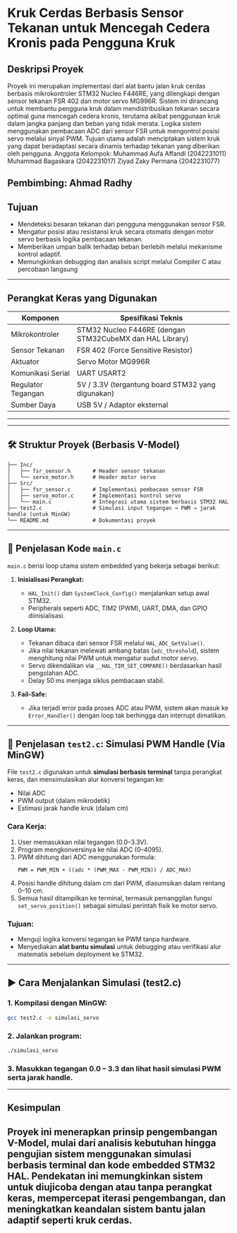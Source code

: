 # Kruk Cerdas Berbasis Sensor Tekanan untuk Mencegah Cedera Kronis pada Pengguna Kruk

## Deskripsi Proyek

Proyek ini merupakan implementasi dari alat bantu jalan kruk cerdas berbasis mikrokontroler STM32 Nucleo F446RE, yang dilengkapi dengan sensor tekanan FSR 402 dan motor servo MG996R. Sistem ini dirancang untuk membantu pengguna kruk dalam mendistribusikan tekanan secara optimal guna mencegah cedera kronis, terutama akibat penggunaan kruk dalam jangka panjang dan beban yang tidak merata.
Logika sistem menggunakan pembacaan ADC dari sensor FSR untuk mengontrol posisi servo melalui sinyal PWM. Tujuan utama adalah menciptakan sistem kruk yang dapat beradaptasi secara dinamis terhadap tekanan yang diberikan oleh pengguna.
Anggota Kelompok:
Muhammad Aufa Affandi (2042231011)
Muhammad Bagaskara (2042231017)
Ziyad Zaky Permana (2042231077)

Pembimbing:
Ahmad Radhy
---

## Tujuan

- Mendeteksi besaran tekanan dari pengguna menggunakan sensor FSR.
- Mengatur posisi atau resistansi kruk secara otomatis dengan motor servo berbasis logika pembacaan tekanan.
- Memberikan umpan balik terhadap beban berlebih melalui mekanisme kontrol adaptif.
- Memungkinkan debugging dan analisis script melalui Compiler C atau percobaan langsung

---

## Perangkat Keras yang Digunakan

| Komponen            | Spesifikasi Teknis                                               |
|---------------------|------------------------------------------------------------------|
| Mikrokontroler      | STM32 Nucleo F446RE (dengan STM32CubeMX dan HAL Library)                    |
| Sensor Tekanan      | FSR 402 (Force Sensitive Resistor)                              |
| Aktuator            | Servo Motor MG996R                                              |
| Komunikasi Serial   | UART USART2                                                     |
| Regulator Tegangan  | 5V / 3.3V (tergantung board STM32 yang digunakan)               |
| Sumber Daya         | USB 5V / Adaptor eksternal                                       |

---
---

## 🛠️ Struktur Proyek (Berbasis V-Model)

```
├── Inc/
│   ├── fsr_sensor.h       # Header sensor tekanan
│   └── servo_motor.h      # Header motor servo
├── Src/
│   ├── fsr_sensor.c       # Implementasi pembacaan sensor FSR
│   ├── servo_motor.c      # Implementasi kontrol servo
│   └── main.c             # Integrasi utama sistem berbasis STM32 HAL
├── test2.c                # Simulasi input tegangan → PWM → jarak handle (untuk MinGW)
└── README.md              # Dokumentasi proyek
```

---

## 🔧 Penjelasan Kode `main.c`

`main.c` berisi loop utama sistem embedded yang bekerja sebagai berikut:

1. **Inisialisasi Perangkat:**
   - `HAL_Init()` dan `SystemClock_Config()` menjalankan setup awal STM32.
   - Peripherals seperti ADC, TIM2 (PWM), UART, DMA, dan GPIO diinisialisasi.

2. **Loop Utama:**
   - Tekanan dibaca dari sensor FSR melalui `HAL_ADC_GetValue()`.
   - Jika nilai tekanan melewati ambang batas (`adc_threshold`), sistem menghitung nilai PWM untuk mengatur sudut motor servo.
   - Servo dikendalikan via `__HAL_TIM_SET_COMPARE()` berdasarkan hasil pengolahan ADC.
   - Delay 50 ms menjaga siklus pembacaan stabil.

3. **Fail-Safe:**
   - Jika terjadi error pada proses ADC atau PWM, sistem akan masuk ke `Error_Handler()` dengan loop tak berhingga dan interrupt dimatikan.

---

## 🧪 Penjelasan `test2.c`: Simulasi PWM Handle (Via MinGW)

File `test2.c` digunakan untuk **simulasi berbasis terminal** tanpa perangkat keras, dan mensimulasikan alur konversi tegangan ke:

- Nilai ADC
- PWM output (dalam mikrodetik)
- Estimasi jarak handle kruk (dalam cm)

### Cara Kerja:
1. User memasukkan nilai tegangan (0.0–3.3V).
2. Program mengkonversinya ke nilai ADC (0–4095).
3. PWM dihitung dari ADC menggunakan formula:
   ```
   PWM = PWM_MIN + ((adc * (PWM_MAX - PWM_MIN)) / ADC_MAX)
   ```
4. Posisi handle dihitung dalam cm dari PWM, diasumsikan dalam rentang 0–10 cm.
5. Semua hasil ditampilkan ke terminal, termasuk pemanggilan fungsi `set_servo_position()` sebagai simulasi perintah fisik ke motor servo.

### Tujuan:
- Menguji logika konversi tegangan ke PWM tanpa hardware.
- Menyediakan **alat bantu simulasi** untuk debugging atau verifikasi alur matematis sebelum deployment ke STM32.

---

## ▶️ Cara Menjalankan Simulasi (test2.c)

### 1. Kompilasi dengan MinGW:
```bash
gcc test2.c -o simulasi_servo
```

### 2. Jalankan program:
```bash
./simulasi_servo
```

### 3. Masukkan tegangan 0.0 – 3.3 dan lihat hasil simulasi PWM serta jarak handle.

---

## Kesimpulan

Proyek ini menerapkan prinsip pengembangan **V-Model**, mulai dari analisis kebutuhan hingga pengujian sistem menggunakan simulasi berbasis terminal dan kode embedded STM32 HAL. Pendekatan ini memungkinkan sistem untuk diujicoba dengan atau tanpa perangkat keras, mempercepat iterasi pengembangan, dan meningkatkan keandalan sistem bantu jalan adaptif seperti kruk cerdas.
---
